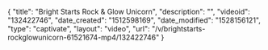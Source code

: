 {
    "title": "Bright Starts Rock & Glow Unicorn",
    "description": "",
    "videoid": "132422746",
    "date_created": "1512598169",
    "date_modified": "1528156121",
    "type": "captivate",
    "layout": "video",
    "url": "\/v\/brightstarts-rockglowunicorn-61521674-mp4\/132422746"
}